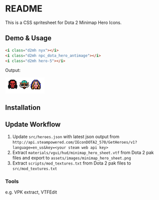 # README

This is a CSS spritesheet for Dota 2 Minimap Hero Icons.

## Demo & Usage

``` html
<i class="d2mh nyx"></i>
<i class="d2mh npc_dota_hero_antimage"></i>
<i class="d2mh hero-5"></i>
```

Output:

![Output example](example.png)

## Installation


## Update Workflow

1. Update `src/heroes.json` with latest json output from `http://api.steampowered.com/IEconDOTA2_570/GetHeroes/v1?language=en_us&key=<your steam web api key>`
2. Extract `materials/vgui/hud/minimap_hero_sheet.vtf` from Dota 2 pak files and export to `assets/images/minimap_hero_sheet.png`
3. Extract `scripts/mod_textures.txt` from Dota 2 pak files to `src/mod_textures.txt`


### Tools

e.g. VPK extract, VTFEdit

